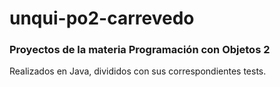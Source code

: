 # unqui-po2-carrevedo

### Proyectos de la materia Programación con Objetos 2

Realizados en Java, divididos con sus correspondientes tests.
